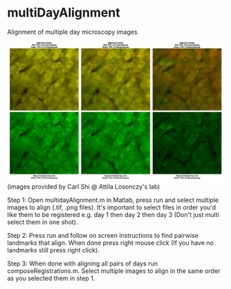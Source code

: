 # multiDayAlignment

Alignment of multiple day microscopy images 

![Demo](https://github.com/evarol/multiDayAlignment/blob/master/demo_2.png)
(images provided by Carl Shi @ Attila Losonczy's lab)

Step 1: Open multidayAlignment.m in Matlab, press run and select multiple images to align (.tif, .png files). It's important to select files in order you'd like them to be registered e.g. day 1 then day 2 then day 3 (Don't just multi select them in one shot).

Step 2: Press run and follow on screen instructions to find pairwise landmarks that align. When done press right mouse click (If you have no landmarks still press right click).

Step 3: When done with aligning all pairs of days run composeRegistrations.m. Select multiple images to align in the same order as you selected them in step 1.
